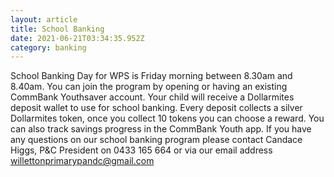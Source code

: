 ```yaml
---
layout: article
title: School Banking
date: 2021-06-21T03:34:35.952Z
category: banking
---
```

School Banking Day for WPS is Friday morning between 8.30am and 8.40am.  You can join the program by opening or having an existing CommBank Youthsaver account.  Your child will receive a Dollarmites deposit wallet to use for school banking. Every deposit collects a silver Dollarmites token, once you collect 10 tokens you can choose a reward.  You can also track savings progress in the CommBank Youth app.
If you have any questions on our school banking program please contact Candace Higgs, P&C President on 0433 165 664 or via our email address willettonprimarypandc@gmail.com

